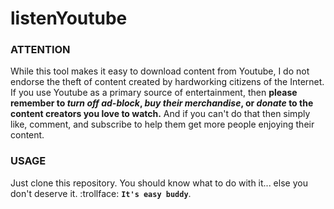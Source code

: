 # listenYoutube

### ATTENTION

While this tool makes it easy to download content from Youtube, I do not endorse the theft of content created by hardworking citizens of the Internet. If you use Youtube as a primary source of entertainment, then **please remember to _turn off ad-block_, _buy their merchandise_, or _donate_ to the content creators you love to watch.** And if you can't do that then simply like, comment, and subscribe to help them get more people enjoying their content.


### USAGE

Just clone this repository. You should know what to do with it... else you don't deserve it. :trollface: **`It's easy buddy`**.
